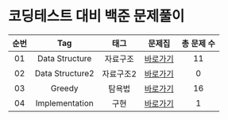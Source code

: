 # 코딩테스트 대비 백준 문제풀이  

| 순번 | Tag                          | 태그                | 문제집    | 총 문제 수 |
| :--: | :--------------------------: | :-----------------: | :------:  |:------: |
| 01 | Data Structure | 자료구조 | [바로가기](./DataStructure) | 11 |
| 02 | Data Structure2 | 자료구조2 | [바로가기](./DataStructure2) | 0 |
| 03 | Greedy | 탐욕법 | [바로가기](./Greedy) | 16 |
| 04 | Implementation | 구현 | [바로가기](./Implementation) | 1 |
